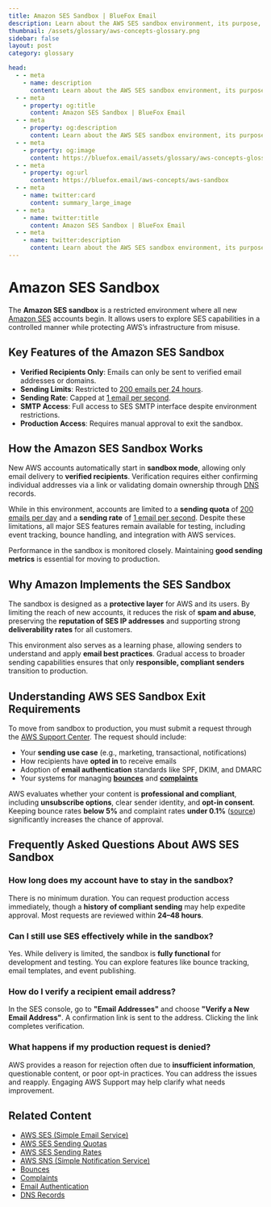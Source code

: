 ```yaml
---
title: Amazon SES Sandbox | BlueFox Email
description: Learn about the AWS SES sandbox environment, its purpose, limitations, and how to request production access for your email sending needs.
thumbnail: /assets/glossary/aws-concepts-glossary.png
sidebar: false
layout: post
category: glossary

head:
  - - meta
    - name: description
      content: Learn about the AWS SES sandbox environment, its purpose, limitations, and how to request production access for your email sending needs.
  - - meta
    - property: og:title
      content: Amazon SES Sandbox | BlueFox Email
  - - meta
    - property: og:description
      content: Learn about the AWS SES sandbox environment, its purpose, limitations, and how to request production access for your email sending needs.
  - - meta
    - property: og:image
      content: https://bluefox.email/assets/glossary/aws-concepts-glossary.png
  - - meta
    - property: og:url
      content: https://bluefox.email/aws-concepts/aws-sandbox
  - - meta
    - name: twitter:card
      content: summary_large_image
  - - meta
    - name: twitter:title
      content: Amazon SES Sandbox | BlueFox Email
  - - meta
    - name: twitter:description
      content: Learn about the AWS SES sandbox environment, its purpose, limitations, and how to request production access for your email sending needs.
---
```


# Amazon SES Sandbox

The **Amazon SES sandbox** is a restricted environment where all new [Amazon SES](/aws-concepts/aws-ses) accounts begin. It allows users to explore SES capabilities in a controlled manner while protecting AWS’s infrastructure from misuse.

## Key Features of the Amazon SES Sandbox

- **Verified Recipients Only**: Emails can only be sent to verified email addresses or domains.
- **Sending Limits**: Restricted to [200 emails per 24 hours](https://docs.aws.amazon.com/ses/latest/dg/request-production-access.html).
- **Sending Rate**: Capped at [1 email per second](https://docs.aws.amazon.com/ses/latest/dg/manage-sending-quotas.html).
- **SMTP Access**: Full access to SES SMTP interface despite environment restrictions.
- **Production Access**: Requires manual approval to exit the sandbox.

## How the Amazon SES Sandbox Works

New AWS accounts automatically start in **sandbox mode**, allowing only email delivery to **verified recipients**. Verification requires either confirming individual addresses via a link or validating domain ownership through [DNS](/email-sending-concepts/dns) records.

While in this environment, accounts are limited to a **sending quota** of [200 emails per day](https://docs.aws.amazon.com/ses/latest/dg/request-production-access.html) and a **sending rate** of [1 email per second](https://docs.aws.amazon.com/ses/latest/dg/manage-sending-quotas.html). Despite these limitations, all major SES features remain available for testing, including event tracking, bounce handling, and integration with AWS services.

Performance in the sandbox is monitored closely. Maintaining **good sending metrics** is essential for moving to production.

## Why Amazon Implements the SES Sandbox

The sandbox is designed as a **protective layer** for AWS and its users. By limiting the reach of new accounts, it reduces the risk of **spam and abuse**, preserving the **reputation of SES IP addresses** and supporting strong **deliverability rates** for all customers.

This environment also serves as a learning phase, allowing senders to understand and apply **email best practices**. Gradual access to broader sending capabilities ensures that only **responsible, compliant senders** transition to production.

## Understanding AWS SES Sandbox Exit Requirements

To move from sandbox to production, you must submit a request through the [AWS Support Center](https://docs.aws.amazon.com/ses/latest/dg/request-production-access.html). The request should include:

- Your **sending use case** (e.g., marketing, transactional, notifications)
- How recipients have **opted in** to receive emails
- Adoption of **email authentication** standards like SPF, DKIM, and DMARC
- Your systems for managing **[bounces](/email-sending-concepts/bounces)** and **[complaints](/email-sending-concepts/complaints)**

AWS evaluates whether your content is **professional and compliant**, including **unsubscribe options**, clear sender identity, and **opt-in consent**. Keeping bounce rates **below 5%** and complaint rates **under 0.1%** ([source](https://docs.aws.amazon.com/ses/latest/dg/faqs-enforcement.html)) significantly increases the chance of approval.

## Frequently Asked Questions About AWS SES Sandbox

### How long does my account have to stay in the sandbox?

There is no minimum duration. You can request production access immediately, though a **history of compliant sending** may help expedite approval. Most requests are reviewed within **24–48 hours**.

### Can I still use SES effectively while in the sandbox?

Yes. While delivery is limited, the sandbox is **fully functional** for development and testing. You can explore features like bounce tracking, email templates, and event publishing.

### How do I verify a recipient email address?

In the SES console, go to **"Email Addresses"** and choose **"Verify a New Email Address"**. A confirmation link is sent to the address. Clicking the link completes verification.

### What happens if my production request is denied?

AWS provides a reason for rejection often due to **insufficient information**, questionable content, or poor opt-in practices. You can address the issues and reapply. Engaging AWS Support may help clarify what needs improvement.

## Related Content

- [AWS SES (Simple Email Service)](/aws-concepts/aws-ses)
- [AWS SES Sending Quotas](/aws-concepts/aws-sending-quota.md)
- [AWS SES Sending Rates](/aws-concepts/aws-sending-rate.md)
- [AWS SNS (Simple Notification Service)](/aws-concepts/aws-sns.md)
- [Bounces](/email-sending-concepts/bounces.md)
- [Complaints](/email-sending-concepts/complaints.md)
- [Email Authentication](/email-sending-concepts/email-authentication.md)
- [DNS Records](/email-sending-concepts/dns.md)

<GlossaryCTA />
